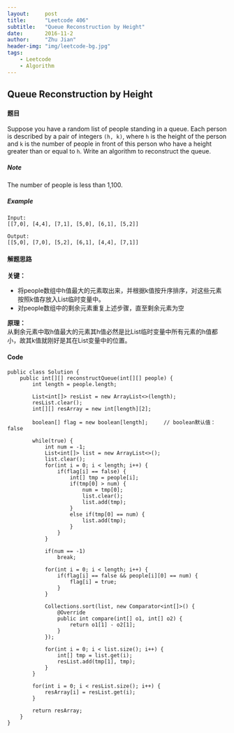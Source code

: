 ```yaml
---
layout:     post
title:      "Leetcode 406"
subtitle:   "Queue Reconstruction by Height"
date:       2016-11-2
author:     "Zhu Jian"
header-img: "img/leetcode-bg.jpg"
tags:
    - Leetcode
    - Algorithm
---
```


## Queue Reconstruction by Height

#### 题目
Suppose you have a random list of people standing in a queue. Each person is described by a pair of integers `(h, k)`, where `h` is the height of the person and `k` is the number of people in front of this person who have a height greater than or equal to `h`. Write an algorithm to reconstruct the queue.

##### Note
The number of people is less than 1,100.

##### Example
```
Input:
[[7,0], [4,4], [7,1], [5,0], [6,1], [5,2]]

Output:
[[5,0], [7,0], [5,2], [6,1], [4,4], [7,1]]
```

#### 解题思路
**关键：**  

* 将people数组中h值最大的元素取出来，并根据k值按升序排序，对这些元素按照k值存放入List临时变量中。  
* 对people数组中的剩余元素重复上述步骤，直至剩余元素为空  

**原理：**  
从剩余元素中取h值最大的元素其h值必然是比List临时变量中所有元素的h值都小，故其k值就刚好是其在List变量中的位置。

#### Code
```
public class Solution {
    public int[][] reconstructQueue(int[][] people) {
        int length = people.length;

        List<int[]> resList = new ArrayList<>(length);
        resList.clear();
        int[][] resArray = new int[length][2];

        boolean[] flag = new boolean[length];     // boolean默认值：false

        while(true) {
            int num = -1;
            List<int[]> list = new ArrayList<>();
            list.clear();
            for(int i = 0; i < length; i++) {
                if(flag[i] == false) {
                    int[] tmp = people[i];
                    if(tmp[0] > num) {
                        num = tmp[0];
                        list.clear();
                        list.add(tmp);
                    }
                    else if(tmp[0] == num) {
                        list.add(tmp);
                    }
                }
            }

            if(num == -1)
                break;

            for(int i = 0; i < length; i++) {
                if(flag[i] == false && people[i][0] == num) {
                    flag[i] = true;
                }
            }

            Collections.sort(list, new Comparator<int[]>() {
                @Override
                public int compare(int[] o1, int[] o2) {
                    return o1[1] - o2[1];
                }
            });

            for(int i = 0; i < list.size(); i++) {
                int[] tmp = list.get(i);
                resList.add(tmp[1], tmp);
            }
        }

        for(int i = 0; i < resList.size(); i++) {
            resArray[i] = resList.get(i);
        }

        return resArray;
    }
}
```